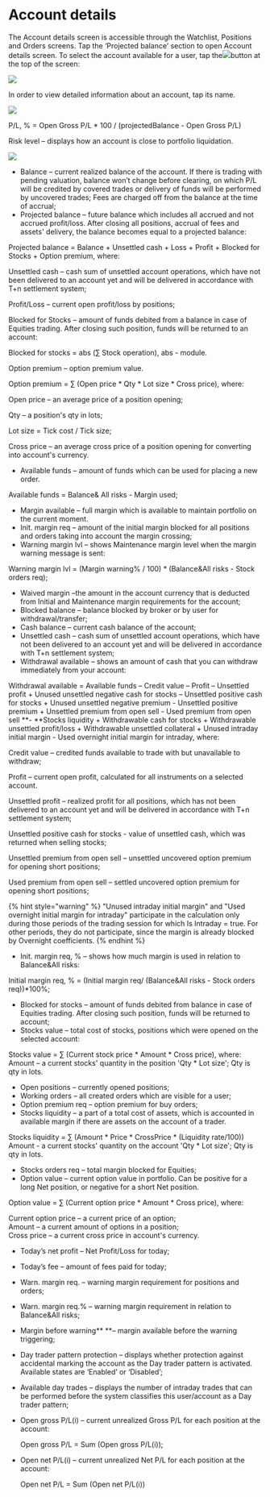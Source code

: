 # Account details

The Account details screen is accessible through the Watchlist, Positions and Orders screens. Tap the ‘Projected balance’ section to open Account details screen. To select the account available for a user, tap the![](<../../../.gitbook/assets/first (1).png>)button at the top of the screen:

![](<../../../.gitbook/assets/1 (115).png>)

In order to view detailed information about an account, tap its name.

![](<../../../.gitbook/assets/2 (99).png>)

P/L, % = Open Gross P/L \* 100 / (projectedBalance - Open Gross P/L) 

Risk level – displays how an account is close to portfolio liquidation.

![](<../../../.gitbook/assets/3 (84).png>)

* Balance – current realized balance of the account. If there is trading with pending valuation, balance won’t change before clearing, on which P/L will be credited by covered trades or delivery of funds will be performed by uncovered trades; Fees are charged off from the balance at the time of accrual;
* Projected balance – future balance which includes all accrued and not accrued profit/loss. After closing all positions, accrual of fees and assets' delivery, the balance becomes equal to a projected balance:

Projected balance = Balance + Unsettled cash + Loss + Profit + Blocked for Stocks + Option premium, where:

Unsettled cash – cash sum of unsettled account operations, which have not been delivered to an account yet and will be delivered in accordance with T+n settlement system;

Profit/Loss – current open profit/loss by positions;

Blocked for Stocks – amount of funds debited from a balance in case of Equities trading. After closing such position, funds will be returned to an account:

Blocked for stocks = abs (∑ Stock operation), abs - module.

Option premium – option premium value.

Option premium = ∑ (Open price \* Qty \* Lot size \* Cross price), where:

Open price – an average price of a position opening;

Qty – a position's qty in lots;

Lot size = Tick cost / Tick size;

Cross price – an average cross price of a position opening for converting into account's currency.

* Available funds – amount of funds which can be used for placing a new order. 

Available funds = Balance& All risks - Margin used;

* Margin available – full margin which is available to maintain portfolio on the current moment. 
* Init. margin req – amount of the initial margin blocked for all positions and orders taking into account the margin crossing;
* Warning margin lvl – shows Maintenance margin level when the margin warning message is sent:

Warning margin lvl = (Margin warning% / 100) \* (Balance\&All risks - Stock orders req);

* Waived margin –the amount in the account currency that is deducted from Initial and Maintenance margin requirements for the account;
* Blocked balance – balance blocked by broker or by user for withdrawal/transfer;
* Cash balance – current cash balance of the account;
* Unsettled cash – сash sum of unsettled account operations, which have not been delivered to an account yet and will be delivered in accordance with T+n settlement system;
* Withdrawal available – shows an amount of cash that you can withdraw immediately from your account:

Withdrawal available = Available funds – Credit value – Profit – Unsettled profit + Unused unsettled negative cash for stocks – Unsettled positive cash for stocks + Unused unsettled negative premium - Unsettled positive premium + Unsettled premium from open sell - Used premium from open sell **- **Stocks liquidity + Withdrawable cash for stocks + Withdrawable unsettled profit/loss + Withdrawable unsettled collateral + Unused intraday initial margin - Used overnight initial margin for intraday, where:

Credit value – credited funds available to trade with but unavailable to withdraw;

Profit – current open profit, calculated for all instruments on a selected account.

Unsettled profit – realized profit for all positions, which has not been delivered to an account yet and will be delivered in accordance with T+n settlement system;

Unsettled positive cash for stocks - value of unsettled cash, which was returned when selling stocks;

Unsettled premium from open sell – unsettled uncovered option premium for opening short positions;

Used premium from open sell – settled uncovered option premium for opening short positions;

{% hint style="warning" %}
"Unused intraday initial margin" and "Used overnight initial margin for intraday" participate in the calculation only during those periods of the trading session for which Is Intraday = true. For other periods, they do not participate, since the margin is already blocked by Overnight coefficients.
{% endhint %}

* Init. margin req, % – shows how much margin is used in relation to Balance\&All risks:

Initial margin req, % = (Initial margin req/ (Balance\&All risks - Stock orders req))\*100%;

* Blocked for stocks – amount of funds debited from balance in case of Equities trading. After closing such position, funds will be returned to account;
* Stocks value – total cost of stocks, positions which were opened on the selected account:

 Stocks value = ∑ (Current stock price \* Amount \* Cross price), where:\
 Amount – a current stocks' quantity in the position 'Qty \* Lot size'; Qty is qty in lots.

* Open positions – currently opened positions;
* Working orders – all created orders which are visible for a user;
* Option premium req – option premium for buy orders;
* Stocks liquidity – a part of a total cost of assets, which is accounted in available margin if there are assets on the account of a trader.

Stocks liquidity = ∑ (Amount \* Price \* CrossPrice \* (Liquidity rate/100)) Amount - a current stocks' quantity on the account 'Qty \* Lot size'; Qty is qty in lots.

* Stocks orders req – total margin blocked for Equities;
* Option value – сurrent option value in portfolio. Can be positive for a long Net position, or negative for a short Net position. 

Option value = ∑ (Current option price \* Amount \* Cross price), where:

Current option price – a current price of an option;\
Amount – a current amount of options in a position;\
Cross price – a current cross price in account's currency.

* Today’s net profit – Net Profit/Loss for today;
* Today’s fee ­– amount of fees paid for today;
* Warn. margin req. – warning margin requirement for positions and orders;
* Warn. margin req.% – warning margin requirement in relation to Balance\&All risks;
* Margin before warning** **– margin available before the warning triggering;
* Day trader pattern protection –  displays whether protection against accidental marking the account as the Day trader pattern is activated. Available states are ‘Enabled’ or ‘Disabled’;
* Available day trades –  displays the number of intraday trades that can be performed before the system classifies this user/account as a Day trader pattern;
*   Open gross P/L(i) – current unrealized Gross P/L for each position at the account:

     Open gross P/L = Sum (Open gross P/L(i));
*   Open net P/L(i) – current unrealized Net P/L for each position at the account:

     Open net P/L = Sum (Open net P/L(i))

